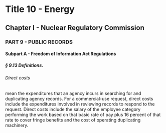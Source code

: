 
# Title 10 - Energy
## Chapter I - Nuclear Regulatory Commission
### PART 9 - PUBLIC RECORDS
#### Subpart A - Freedom of Information Act Regulations
##### § 9.13 Definitions.
###### Direct costs

mean the expenditures that an agency incurs in searching for and duplicating agency records. For a commercial-use request, direct costs include the expenditures involved in reviewing records to respond to the request. Direct costs include the salary of the employee category performing the work based on that basic rate of pay plus 16 percent of that rate to cover fringe benefits and the cost of operating duplicating machinery.
